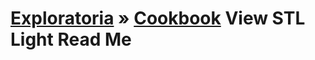 [Exploratoria]( http://exploratoria.github.io ) &raquo; [Cookbook]( http://exploratoria.github.io/cookbook/ )
View STL Light Read Me
===



